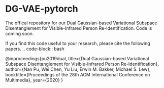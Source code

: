 # DG-VAE-pytorch
The offical repository for our Dual Gaussian-based Variational Subspace Disentanglement for Visible-Infrared Person Re-Identification.
Code is coming soon.

If you find this code useful to your research, please cite the following papers.
.. code-block:: bash

@inproceedings{pu2019dual,
  title={Dual Gaussian-based Variational Subspace Disentanglement for Visible-Infrared Person Re-Identification},
  author={Nan Pu, Wei Chen, Yu Liu, Erwin M. Bakker, Michael S. Lew},
  booktitle={Proceedings of the 28th ACM International Conference on Multimedia},
  year={2020}
}
